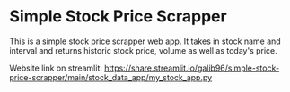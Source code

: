 # Simple Stock Price Scrapper

This is a simple stock price scrapper web app.
It takes in stock name and interval and returns historic stock price, volume as well as today's price.

Website link on streamlit: https://share.streamlit.io/galib96/simple-stock-price-scrapper/main/stock_data_app/my_stock_app.py
